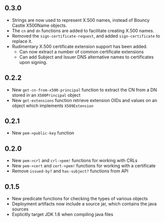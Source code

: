 ## 0.3.0
 * Strings are now used to represent X.500 names, instead of Bouncy Castle X500Name objects.
 * The `cn` and `dn` functions are added to facilitate creating X.500 names.
 * Removed the `sign-certificate-request`, and added `sign-certificate` to replace it. 
 * Rudimentary X.500 certificate extension support has been added.
    * Can now extract a number of common certificate extensions
    * Can add Subject and Issuer DNS alternative names to certificates upon signing.

## 0.2.2
 * New `get-cn-from-x500-principal` function to extract the CN from a DN stored in an `X500Principal` object
 * New `get-extensions` function retrieve extension OIDs and values on an object which implements `X509Extension`  

## 0.2.1
 * New `pem->public-key` function

## 0.2.0
 * New `pem->crl` and `crl->pem!` functions for working with CRLs
 * New `pem->cert` and `cert->pem!` functions for working with a certificate
 * Remove `issued-by?` and `has-subject?` functions from API

## 0.1.5
 * New predicate functions for checking the types of various objects
 * Deployment artifacts now include a source jar, which contains the java sources
 * Explicitly target JDK 1.6 when compiling java files
